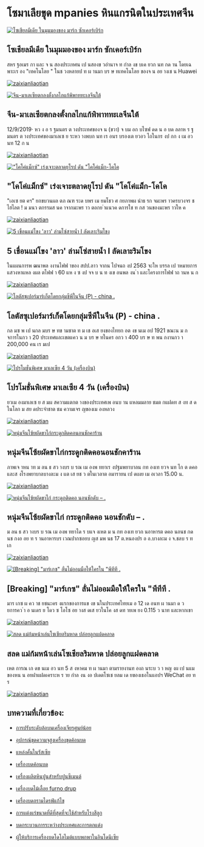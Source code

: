 # โซมาเลียขุด mpanies หินแกรนิตในประเทศจีน
<a href="https://mnn.zoosnet.net/LR/Chatpre.aspx?id=MNN94995150&p=https://topgrinding.com/" target="_blank">![โซเชียลมีเดีย ในมุมมองของ มาร์ก ซักเคอร์เบิร์ก](https://github.com/technlg/images/blob/main/25.jpg)</a>
## โซเชียลมีเดีย ในมุมมองของ มาร์ก ซักเคอร์เบิร์ก
สหร ฐอเมร กา และ จ น สองประเทศน เป นสองข วอำนาจ ท กำล งข บเค ยวก นท กด าน โดยเฉพาะเร อง "เทคโนโลย " ในช วงหลายป ท ผ านมา บร ษ ทเทคโนโลย ของจ น อย างเช น Huawei 
<a href="https://mnn.zoosnet.net/LR/Chatpre.aspx?id=MNN94995150&p=https://topgrinding.com/" target="_blank"><img src="https://github.com/technlg/images/raw/main/chat11.jpg" alt="zaixianliaotian"/></a><a href="//whatsapp.shibangsoft.com/WhatsApp.php" ><img src="https://github.com/technlg/images/raw/main/chat11.png" alt=""></a>
<a href="https://mnn.zoosnet.net/LR/Chatpre.aspx?id=MNN94995150&p=https://topgrinding.com/" target="_blank">![จีน-มาเลเซียตกลงตั้งกลไกแก้พิพาททะเลจีนใต้](https://github.com/technlg/images/blob/main/48.jpg)</a>
## จีน-มาเลเซียตกลงตั้งกลไกแก้พิพาททะเลจีนใต้
12/9/2019· หว ง อ ร ฐมนตร ต างประเทศของจ น (ขวา) จ บม อก บไซฟ ดด น อ บด ลลาห ร ฐมนตร ต างประเทศของมาเลเซ ย ระหว างพบก นท เร อนร บรองเต ยวอว ไถในกร งป กก ง เม อว นท 12 ก น 
<a href="https://mnn.zoosnet.net/LR/Chatpre.aspx?id=MNN94995150&p=https://topgrinding.com/" target="_blank"><img src="https://github.com/technlg/images/raw/main/chat11.jpg" alt="zaixianliaotian"/></a><a href="//whatsapp.shibangsoft.com/WhatsApp.php" ><img src="https://github.com/technlg/images/raw/main/chat11.png" alt=""></a>
<a href="https://mnn.zoosnet.net/LR/Chatpre.aspx?id=MNN94995150&p=https://topgrinding.com/" target="_blank">!["โคโค่แม็กซ์" เร่งเจาะตลาดยุโรป ดัน "โคโค่แม็ก-โคโค ](https://github.com/technlg/images/blob/main/14.jpg)</a>
## "โคโค่แม็กซ์" เร่งเจาะตลาดยุโรป ดัน "โคโค่แม็ก-โคโค 
"เอเซ ยต คฯ" ยกขบวนผล ตภ ณฑ ระด บพร เม ยมโชว ศ กยภาพผ นำธ รก จมะพร าวครบวงจร ช ไฮไลต ! ม มนว ตกรรมส นค าจากมะพร าว ตอกย ำแนวค ดการใช ท กส วนของมะพร าวให ค 
<a href="https://mnn.zoosnet.net/LR/Chatpre.aspx?id=MNN94995150&p=https://topgrinding.com/" target="_blank"><img src="https://github.com/technlg/images/raw/main/chat11.jpg" alt="zaixianliaotian"/></a><a href="//whatsapp.shibangsoft.com/WhatsApp.php" ><img src="https://github.com/technlg/images/raw/main/chat11.png" alt=""></a>
<a href="https://mnn.zoosnet.net/LR/Chatpre.aspx?id=MNN94995150&p=https://topgrinding.com/" target="_blank">![5 เขื่อนแม่โขง 'ลาว' ล่ามโซ่สายน้ำ I ลัดเลาะริมโขง](https://github.com/technlg/images/blob/main/20.jpg)</a>
## 5 เขื่อนแม่โขง 'ลาว' ล่ามโซ่สายน้ำ I ลัดเลาะริมโขง
ในแผนการพ ฒนาพล งงานไฟฟ าของ สปป.ลาว จากน ไปจนถ งป 2563 จะให บรรล เป าหมายการแสวงหาแหล งผล ตไฟฟ า 60 แห ง ซ งป จจ บ น ท งเข อนพล งน ำ และโครงการไฟฟ าถ านห น ก 
<a href="https://mnn.zoosnet.net/LR/Chatpre.aspx?id=MNN94995150&p=https://topgrinding.com/" target="_blank"><img src="https://github.com/technlg/images/raw/main/chat11.jpg" alt="zaixianliaotian"/></a><a href="//whatsapp.shibangsoft.com/WhatsApp.php" ><img src="https://github.com/technlg/images/raw/main/chat11.png" alt=""></a>
<a href="https://mnn.zoosnet.net/LR/Chatpre.aspx?id=MNN94995150&p=https://topgrinding.com/" target="_blank">![โลตัสซุเปอร์มาร์เก็ตโดยกลุ่มซีพีในจีน (P) - china .](https://github.com/technlg/images/blob/main/35.jpg)</a>
## โลตัสซุเปอร์มาร์เก็ตโดยกลุ่มซีพีในจีน (P) - china .
กล มซ พ เป นกล มบร ษ ทข ามชาต ท ม เช อเส ยงของไทยก อต งข นเม อป 1921 ขณะน ม ก จการในกว า 20 ประเทศและเขตแคว น ม บร ษ ทในคร อกว า 400 บร ษ ท พน กงานกว า 200,000 คน เร มเป 
<a href="https://mnn.zoosnet.net/LR/Chatpre.aspx?id=MNN94995150&p=https://topgrinding.com/" target="_blank"><img src="https://github.com/technlg/images/raw/main/chat11.jpg" alt="zaixianliaotian"/></a><a href="//whatsapp.shibangsoft.com/WhatsApp.php" ><img src="https://github.com/technlg/images/raw/main/chat11.png" alt=""></a>
<a href="https://mnn.zoosnet.net/LR/Chatpre.aspx?id=MNN94995150&p=https://topgrinding.com/" target="_blank">![โปรโมชั่นพิเศษ มาเลเซีย 4 วัน (เครื่องบิน)](https://github.com/technlg/images/blob/main/21.jpg)</a>
## โปรโมชั่นพิเศษ มาเลเซีย 4 วัน (เครื่องบิน)
ยวเม องมาเลเซ ย ส มผ สความแตกต างของประเทศเพ อนบ าน แหลมมลาย ชมต กแฝดท ส งท ส ดในโลก ม สย ดประจำชาต ชม ความเจร ญของเม องหลวง 
<a href="https://mnn.zoosnet.net/LR/Chatpre.aspx?id=MNN94995150&p=https://topgrinding.com/" target="_blank"><img src="https://github.com/technlg/images/raw/main/chat11.jpg" alt="zaixianliaotian"/></a><a href="//whatsapp.shibangsoft.com/WhatsApp.php" ><img src="https://github.com/technlg/images/raw/main/chat11.png" alt=""></a>
<a href="https://mnn.zoosnet.net/LR/Chatpre.aspx?id=MNN94995150&p=https://topgrinding.com/" target="_blank">![หนุ่มจีนโซ้ยผัดขาไก่กระดูกติดคอนอนชักคาร้าน ](https://github.com/technlg/images/blob/main/57.jpg)</a>
## หนุ่มจีนโซ้ยผัดขาไก่กระดูกติดคอนอนชักคาร้าน 
ภาพเจ าหน าท ม ลน ธ สว างบร บ รณ เม องพ ทยาเร งปฐมพยาบาลน กท องเท ยวจ นท ไก ต ดคอและส งโรงพยาบาลบางละม ง แต เส ยช ว ตในเวลาต อมารายน เป ดเผย เม อเวลา 15.00 น.
<a href="https://mnn.zoosnet.net/LR/Chatpre.aspx?id=MNN94995150&p=https://topgrinding.com/" target="_blank"><img src="https://github.com/technlg/images/raw/main/chat11.jpg" alt="zaixianliaotian"/></a><a href="//whatsapp.shibangsoft.com/WhatsApp.php" ><img src="https://github.com/technlg/images/raw/main/chat11.png" alt=""></a>
<a href="https://mnn.zoosnet.net/LR/Chatpre.aspx?id=MNN94995150&p=https://topgrinding.com/" target="_blank">![หนุ่มจีนโซ้ยผัดขาไก่ กระดูกติดคอ นอนชักดับ – .](https://github.com/technlg/images/blob/main/65.jpg)</a>
## หนุ่มจีนโซ้ยผัดขาไก่ กระดูกติดคอ นอนชักดับ – .
ม ลน ธ สว างบร บ รณ เม องพ ทยาได ร บแจ งเหต ม น กท องเท ยวก นอาหารต ดคอ นอนช กด นช กงอ อย ท ร านอาหารบร เวณปากซอยบ ญส มพ นธ 17 ต.หนองปร อ อ.บางละม ง จ.ชลบ ร ท เก 
<a href="https://mnn.zoosnet.net/LR/Chatpre.aspx?id=MNN94995150&p=https://topgrinding.com/" target="_blank"><img src="https://github.com/technlg/images/raw/main/chat11.jpg" alt="zaixianliaotian"/></a><a href="//whatsapp.shibangsoft.com/WhatsApp.php" ><img src="https://github.com/technlg/images/raw/main/chat11.png" alt=""></a>
<a href="https://mnn.zoosnet.net/LR/Chatpre.aspx?id=MNN94995150&p=https://topgrinding.com/" target="_blank">![[Breaking] "มาร์เกซ" ลั่นไม่ออมมือให้ใครใน "พีทีที .](https://github.com/technlg/images/blob/main/27.jpg)</a>
## [Breaking] "มาร์เกซ" ลั่นไม่ออมมือให้ใครใน "พีทีที .
มาร เกซ ผ คว าช ยชนะคร งแรกของการแข งข นในประเทศไทยเม อ 12 เด อนท ผ านมา ด วยการคว ำ อ นเดร ย โดว ซ โอโซ อย างส ดเส ยวในโค งส ดท ายเพ ยง 0.115 ว นาท และหากเขา 
<a href="https://mnn.zoosnet.net/LR/Chatpre.aspx?id=MNN94995150&p=https://topgrinding.com/" target="_blank"><img src="https://github.com/technlg/images/raw/main/chat11.jpg" alt="zaixianliaotian"/></a><a href="//whatsapp.shibangsoft.com/WhatsApp.php" ><img src="https://github.com/technlg/images/raw/main/chat11.png" alt=""></a>
<a href="https://mnn.zoosnet.net/LR/Chatpre.aspx?id=MNN94995150&p=https://topgrinding.com/" target="_blank">![สลด แม่ก้มหน้าเล่นโซเชียลริมหาด ปล่อยลูกแฝดคลาด ](https://github.com/technlg/images/blob/main/4.jpg)</a>
## สลด แม่ก้มหน้าเล่นโซเชียลริมหาด ปล่อยลูกแฝดคลาด 
เหต การณ เก ดข นเม อว นท 5 ส งหาคม ท ผ านมา ตามรายงานท องถ นระบ ว า หญ งผ เป นแม ของหน น อยฝาแฝดเคราะห ร าย กำล งน งอ ปเดตโซเช ยลม เด ยของเธอในแอปฯ WeChat อย ท ร 
<a href="https://mnn.zoosnet.net/LR/Chatpre.aspx?id=MNN94995150&p=https://topgrinding.com/" target="_blank"><img src="https://github.com/technlg/images/raw/main/chat11.jpg" alt="zaixianliaotian"/></a><a href="//whatsapp.shibangsoft.com/WhatsApp.php" ><img src="https://github.com/technlg/images/raw/main/chat11.png" alt=""></a>
## บทความที่เกี่ยวข้อง:
* [การปรับระดับล้อบนเครื่องเจียรศูนย์น้อย](%E0%B8%81%E0%B8%B2%E0%B8%A3%E0%B8%9B%E0%B8%A3%E0%B8%B1%E0%B8%9A%E0%B8%A3%E0%B8%B0%E0%B8%94%E0%B8%B1%E0%B8%9A%E0%B8%A5%E0%B9%89%E0%B8%AD%E0%B8%9A%E0%B8%99%E0%B9%80%E0%B8%84%E0%B8%A3%E0%B8%B7%E0%B9%88%E0%B8%AD%E0%B8%87%E0%B9%80%E0%B8%88%E0%B8%B5%E0%B8%A2%E0%B8%A3%E0%B8%A8%E0%B8%B9%E0%B8%99%E0%B8%A2%E0%B9%8C%E0%B8%99%E0%B9%89%E0%B8%AD%E0%B8%A2.md)
* [อุปกรณ์ขุดความจุสูงเครื่องขุดค้อนบด](%E0%B8%AD%E0%B8%B8%E0%B8%9B%E0%B8%81%E0%B8%A3%E0%B8%93%E0%B9%8C%E0%B8%82%E0%B8%B8%E0%B8%94%E0%B8%84%E0%B8%A7%E0%B8%B2%E0%B8%A1%E0%B8%88%E0%B8%B8%E0%B8%AA%E0%B8%B9%E0%B8%87%E0%B9%80%E0%B8%84%E0%B8%A3%E0%B8%B7%E0%B9%88%E0%B8%AD%E0%B8%87%E0%B8%82%E0%B8%B8%E0%B8%94%E0%B8%84%E0%B9%89%E0%B8%AD%E0%B8%99%E0%B8%9A%E0%B8%94.md)
* [แหล่งคั้นในรัสเซีย](%E0%B9%81%E0%B8%AB%E0%B8%A5%E0%B9%88%E0%B8%87%E0%B8%84%E0%B8%B1%E0%B9%89%E0%B8%99%E0%B9%83%E0%B8%99%E0%B8%A3%E0%B8%B1%E0%B8%AA%E0%B9%80%E0%B8%8B%E0%B8%B5%E0%B8%A2.md)
* [เครื่องบดค้อนบด](%E0%B9%80%E0%B8%84%E0%B8%A3%E0%B8%B7%E0%B9%88%E0%B8%AD%E0%B8%87%E0%B8%9A%E0%B8%94%E0%B8%84%E0%B9%89%E0%B8%AD%E0%B8%99%E0%B8%9A%E0%B8%94.md)
* [เครื่องผลิตหินปูนสำหรับปูนซีเมนต์](%E0%B9%80%E0%B8%84%E0%B8%A3%E0%B8%B7%E0%B9%88%E0%B8%AD%E0%B8%87%E0%B8%9C%E0%B8%A5%E0%B8%B4%E0%B8%95%E0%B8%AB%E0%B8%B4%E0%B8%99%E0%B8%9B%E0%B8%B9%E0%B8%99%E0%B8%AA%E0%B8%B3%E0%B8%AB%E0%B8%A3%E0%B8%B1%E0%B8%9A%E0%B8%9B%E0%B8%B9%E0%B8%99%E0%B8%8B%E0%B8%B5%E0%B9%80%E0%B8%A1%E0%B8%99%E0%B8%95%E0%B9%8C.md)
* [เครื่องบดไม้เลื้อย furno drup](%E0%B9%80%E0%B8%84%E0%B8%A3%E0%B8%B7%E0%B9%88%E0%B8%AD%E0%B8%87%E0%B8%9A%E0%B8%94%E0%B9%84%E0%B8%A1%E0%B9%89%E0%B9%80%E0%B8%A5%E0%B8%B7%E0%B9%89%E0%B8%AD%E0%B8%A2%20furno%20drup.md)
* [เครื่องบดกรามไดรฟ์แก้ไข](%E0%B9%80%E0%B8%84%E0%B8%A3%E0%B8%B7%E0%B9%88%E0%B8%AD%E0%B8%87%E0%B8%9A%E0%B8%94%E0%B8%81%E0%B8%A3%E0%B8%B2%E0%B8%A1%E0%B9%84%E0%B8%94%E0%B8%A3%E0%B8%9F%E0%B9%8C%E0%B9%81%E0%B8%81%E0%B9%89%E0%B9%84%E0%B8%82.md)
* [การแต่งแร่ขนาดที่ดีที่สุดที่จะใช้สำหรับโรงสีลูก](%E0%B8%81%E0%B8%B2%E0%B8%A3%E0%B9%81%E0%B8%95%E0%B9%88%E0%B8%87%E0%B9%81%E0%B8%A3%E0%B9%88%E0%B8%82%E0%B8%99%E0%B8%B2%E0%B8%94%E0%B8%97%E0%B8%B5%E0%B9%88%E0%B8%94%E0%B8%B5%E0%B8%97%E0%B8%B5%E0%B9%88%E0%B8%AA%E0%B8%B8%E0%B8%94%E0%B8%97%E0%B8%B5%E0%B9%88%E0%B8%88%E0%B8%B0%E0%B9%83%E0%B8%8A%E0%B9%89%E0%B8%AA%E0%B8%B3%E0%B8%AB%E0%B8%A3%E0%B8%B1%E0%B8%9A%E0%B9%82%E0%B8%A3%E0%B8%87%E0%B8%AA%E0%B8%B5%E0%B8%A5%E0%B8%B9%E0%B8%81.md)
* [บดกระบวนการระหว่างประเทศและการตกแต่ง](%E0%B8%9A%E0%B8%94%E0%B8%81%E0%B8%A3%E0%B8%B0%E0%B8%9A%E0%B8%A7%E0%B8%99%E0%B8%81%E0%B8%B2%E0%B8%A3%E0%B8%A3%E0%B8%B0%E0%B8%AB%E0%B8%A7%E0%B9%88%E0%B8%B2%E0%B8%87%E0%B8%9B%E0%B8%A3%E0%B8%B0%E0%B9%80%E0%B8%97%E0%B8%A8%E0%B9%81%E0%B8%A5%E0%B8%B0%E0%B8%81%E0%B8%B2%E0%B8%A3%E0%B8%95%E0%B8%81%E0%B9%81%E0%B8%95%E0%B9%88%E0%B8%87.md)
* [ผู้ให้บริการเครื่องบดโดโลไมต์แบบพกพาในอินโดนีเซีย](%E0%B8%9C%E0%B8%B9%E0%B9%89%E0%B9%83%E0%B8%AB%E0%B9%89%E0%B8%9A%E0%B8%A3%E0%B8%B4%E0%B8%81%E0%B8%B2%E0%B8%A3%E0%B9%80%E0%B8%84%E0%B8%A3%E0%B8%B7%E0%B9%88%E0%B8%AD%E0%B8%87%E0%B8%9A%E0%B8%94%E0%B9%82%E0%B8%94%E0%B9%82%E0%B8%A5%E0%B9%84%E0%B8%A1%E0%B8%95%E0%B9%8C%E0%B9%81%E0%B8%9A%E0%B8%9A%E0%B8%9E%E0%B8%81%E0%B8%9E%E0%B8%B2%E0%B9%83%E0%B8%99%E0%B8%AD%E0%B8%B4%E0%B8%99%E0%B9%82%E0%B8%94%E0%B8%99%E0%B8%B5%E0%B9%80%E0%B8%8B%E0%B8%B5%E0%B8%A2.md)
